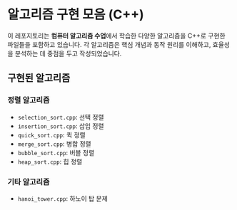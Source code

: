 # 알고리즘 구현 모음 (C++)

이 레포지토리는 **컴퓨터 알고리즘 수업**에서 학습한 다양한 알고리즘을 C++로 구현한 파일들을 포함하고 있습니다. 각 알고리즘은 핵심 개념과 동작 원리를 이해하고, 효율성을 분석하는 데 중점을 두고 작성되었습니다.

## 구현된 알고리즘

### 정렬 알고리즘
- `selection_sort.cpp`: 선택 정렬
- `insertion_sort.cpp`: 삽입 정렬
- `quick_sort.cpp`: 퀵 정렬
- `merge_sort.cpp`: 병합 정렬
- `bubble_sort.cpp`: 버블 정렬
- `heap_sort.cpp`: 힙 정렬

### 기타 알고리즘
- `hanoi_tower.cpp`: 하노이 탑 문제
